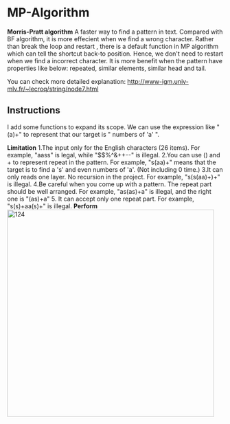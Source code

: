 # MP-Algorithm
**Morris-Pratt algorithm**
A faster way to find a pattern in text. Compared with BF algorithm, it is more effecient when we find a wrong character.
Rather than break the loop and restart , there is a default function in MP algorithm which can tell the shortcut back-to position.
Hence, we don't need to restart when we find a incorrect character.
It is more benefit when the pattern have properties like below: repeated, similar elements, similar head and tail.

You can check more detailed explanation: http://www-igm.univ-mlv.fr/~lecroq/string/node7.html 

## Instructions
I add some functions to expand its scope. We can use the expression like "(a)+" to represent that our target is " numbers of 'a' ".

**Limitation**
1.The input only for the English characters (26 items). For example, "aass" is legal, while "$$%^&++--" is illegal.
2.You can use () and + to represent repeat in the pattern. For example, "s(aa)+" means that the target is to find a 's' and even numbers of 'a'. (Not including 0 time.)
3.It can only reads one layer. No recursion in the project. For example, "s(s(aa)+)+" is illegal.
4.Be careful when you come up with a pattern. The repeat part should be well arranged. For example, "as(as)+a" is illegal, and the right one is "(as)+a"
5. It can accept only one repeat part. For example, "s(s)+aa(s)+" is illegal.
**Perform**
<img width="482" alt="124" src="https://user-images.githubusercontent.com/41135423/44641850-c4e49400-a9fb-11e8-80be-0ce39859e94b.png">
